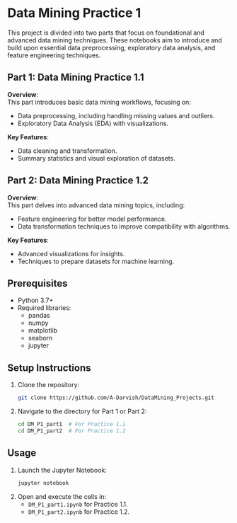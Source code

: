 # Data Mining Practice 1

This project is divided into two parts that focus on foundational and advanced data mining techniques. These notebooks aim to introduce and build upon essential data preprocessing, exploratory data analysis, and feature engineering techniques.

## Part 1: Data Mining Practice 1.1
**Overview**:  
This part introduces basic data mining workflows, focusing on:
- Data preprocessing, including handling missing values and outliers.
- Exploratory Data Analysis (EDA) with visualizations.

**Key Features**:
- Data cleaning and transformation.
- Summary statistics and visual exploration of datasets.

## Part 2: Data Mining Practice 1.2
**Overview**:  
This part delves into advanced data mining topics, including:
- Feature engineering for better model performance.
- Data transformation techniques to improve compatibility with algorithms.

**Key Features**:
- Advanced visualizations for insights.
- Techniques to prepare datasets for machine learning.

## Prerequisites
- Python 3.7+
- Required libraries:
  - pandas
  - numpy
  - matplotlib
  - seaborn
  - jupyter

## Setup Instructions
1. Clone the repository:
   ```bash
   git clone https://github.com/A-Darvish/DataMining_Projects.git
   ```
2. Navigate to the directory for Part 1 or Part 2:
   ```bash
   cd DM_P1_part1  # For Practice 1.1
   cd DM_P1_part2  # For Practice 1.2
   ```

## Usage
1. Launch the Jupyter Notebook:
   ```bash
   jupyter notebook
   ```
2. Open and execute the cells in:
   - `DM_P1_part1.ipynb` for Practice 1.1.
   - `DM_P1_part2.ipynb` for Practice 1.2.
